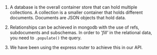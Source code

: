1.  A database is the overall container store that can hold multiple collections. A collection is a smaller container that holds different documents. Documents are JSON objects that hold data.

2.  Relationships can be achieved in mongodb with the use of refs, subdocuments and subschemas. In order to _'fill'_ in the relational data, you need to `.populate()` the query.

3.  We have been using the express router to achieve this in our API.
